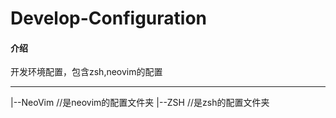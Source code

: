 # Develop-Configuration

#### 介绍
开发环境配置，包含zsh,neovim的配置

-------------------------------
|--NeoVim      //是neovim的配置文件夹
|--ZSH             //是zsh的配置文件夹